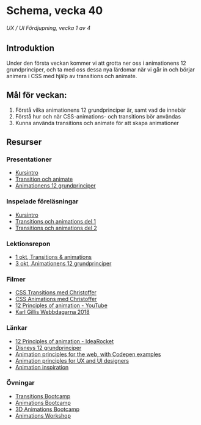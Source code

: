 # Schema, vecka 40
###### UX / UI Fördjupning, vecka 1 av 4

## Introduktion

Under den första veckan kommer vi att grotta ner oss i animationens 12 grundprinciper, och ta med oss dessa nya lärdomar när vi går in och börjar animera i CSS med hjälp av transitions och animate.

## Mål för veckan:
1. Förstå vilka animationens 12 grundprinciper är, samt vad de innebär
2. Förstå hur och när CSS-animations- och transitions bör användas
3. Kunna använda transitions och animate för att skapa animationer

## Resurser

### Presentationer
* [Kursintro](https://docs.google.com/presentation/d/1FiAEiRHZzzNyVeAoL25FTNuteYYAQ67J/edit?usp=sharing&ouid=117251319654116712560&rtpof=true&sd=true)
* [Transition och animate](https://docs.google.com/presentation/d/1meKcfOQYq4wYcb69D87lPpo9o7LsdjtR/edit?usp=sharing&ouid=117251319654116712560&rtpof=true&sd=true)
* [Animationens 12 grundprinciper](https://docs.google.com/presentation/d/1mZQp0wPNos-4ps23tX4kFZZwnL8YhfJ8/edit?usp=sharing&ouid=117251319654116712560&rtpof=true&sd=true)

### Inspelade föreläsningar
* [Kursintro](https://funet.sharepoint.com/sites/FrontendutvecklareYH-Fe23Karlstad/_layouts/15/stream.aspx?id=%2Fsites%2FFrontendutvecklareYH%2DFe23Karlstad%2FDelade%20dokument%2FInspelningar%2FF%C3%B6rel%C3%A4sning%2D20241001%5F091159%2DM%C3%B6tesinspelning%2Emp4&referrer=StreamWebApp%2EWeb&referrerScenario=AddressBarCopied%2Eview%2Eecc7a542%2Ddb18%2D4542%2Da0ca%2Df867eb1ad6ff)
* [Transitions och animations del 1](https://funet.sharepoint.com/sites/FrontendutvecklareYH-Fe23Karlstad/_layouts/15/stream.aspx?id=%2Fsites%2FFrontendutvecklareYH%2DFe23Karlstad%2FDelade%20dokument%2FInspelningar%2FF%C3%B6rel%C3%A4sning%2D20241001%5F092810%2DM%C3%B6tesinspelning%2Emp4&referrer=StreamWebApp%2EWeb&referrerScenario=AddressBarCopied%2Eview%2Eb7c88153%2D8e73%2D4fb0%2Dbe6a%2D1ca6325ed954)
* [Transitions och animations del 2](https://funet.sharepoint.com/sites/FrontendutvecklareYH-Fe23Karlstad/_layouts/15/stream.aspx?id=%2Fsites%2FFrontendutvecklareYH%2DFe23Karlstad%2FDelade%20dokument%2FInspelningar%2FF%C3%B6rel%C3%A4sning%2D20241001%5F100533%2DM%C3%B6tesinspelning%2Emp4&referrer=StreamWebApp%2EWeb&referrerScenario=AddressBarCopied%2Eview%2E2d5e1aa5%2D2323%2D48cb%2D9c6c%2Deed8be14a9ab)

### Lektionsrepon
* [1 okt, Transitions & animations](https://github.com/fu-ux-ui-adv-fe23/week-40-lecture-transitions-animations)
* [3 okt, Animationens 12 grundprinciper](https://github.com/fu-ux-ui-adv-fe23/week-40-lecture-animation-principles)


### Filmer
* [CSS Transitions med Christoffer](https://vimeo.com/775592251/ece19cd72e)
* [CSS Animations med Christoffer](https://vimeo.com/775592161/590a4f0b20)
* [12 Principles of animation - YouTube](https://www.youtube.com/playlist?list=PL-bOh8btec4CXd2ya1NmSKpi92U_l6ZJd)
* [Karl Gillis Webbdagarna 2018](https://www.youtube.com/watch?v=5smmkVq3osE&t=502s)


### Länkar
* [12 Principles of animation - IdeaRocket](https://idearocketanimation.com/13721-12-principles-of-animation-gifs/)
* [Disneys 12 grundprinciper](https://lararjessica.wixsite.com/animationsladan/disneys-12-grundprinciper)
* [Animation principles for the web, with Codepen examples](https://cssanimation.rocks/principles/)
* [Animation principles for UX and UI designers](https://codium.one/index.php/en/blog/31-animation-principles-for-ux-and-ui-designers?showall=1)
* [Animation inspiration](https://lottiefiles.com/blog/design-inspiration/ux-ui-animations-website-design-examples)

### Övningar
* [Transitions Bootcamp](https://github.com/fu-ux-ui-adv-fe23/week-40-exercise-transitions-bootcamp)
* [Animations Bootcamp](https://github.com/fu-ux-ui-adv-fe23/week-40-exercise-animations-bootcamp)
* [3D Animations Bootcamp](https://github.com/fu-ux-ui-adv-fe23/week-40-exercise-3d-animations-bootcamp)
* [Animations Workshop](https://github.com/fu-ux-ui-adv-fe23/week-40-workshop-animations/tree/main)





